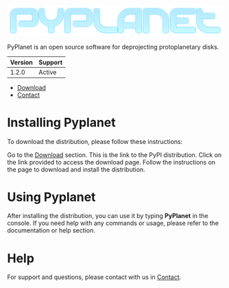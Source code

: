 ![Pyplanet Logo](assets/LOGO.png)

PyPlanet is an open source software for deprojecting protoplanetary disks.

| Version |    Support    |
|---------| ------------- |
| 1.2.0   |    Active     |

* [Download]
* [Contact]

# Installing Pyplanet
To download the distribution, please follow these instructions:

Go to the [Download] section. This is the link to the PyPI distribution.
Click on the link provided to access the download page.
Follow the instructions on the page to download and install the distribution.

# Using Pyplanet
After installing the distribution, you can use it by typing **PyPlanet** in the console.
If you need help with any commands or usage, please refer to the documentation or help section.

# Help
For support and questions, please contact with us in [Contact].


[Download]: https://test-files.pythonhosted.org/packages/e4/2b/f835c5f0c1b326d4dc1ff142e2f444d6de3da9ece3a248677395be05960e/beta_pyplanet-1.3.5.tar.gz
[Contact]: mailto:pyplanet.contact@gmail.com
